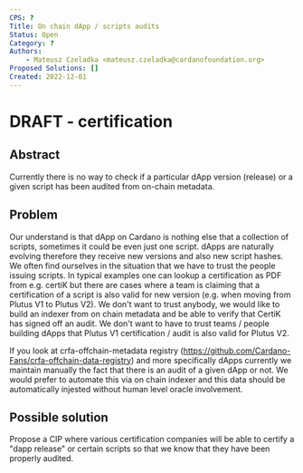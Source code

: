 ```yaml
---
CPS: ?
Title: On chain dApp / scripts audits
Status: Open
Category: ?
Authors:
    - Mateusz Czeladka <mateusz.czeladka@cardanofoundation.org>
Proposed Solutions: []
Created: 2022-12-01
---
```


# DRAFT - certification

## Abstract

Currently there is no way to check if a particular dApp version (release) or a given script has been audited from on-chain metadata.

## Problem

Our understand is that dApp on Cardano is nothing else that a collection of scripts, sometimes it could be even just one script. dApps are naturally evolving therefore they receive new versions and also new script hashes. We often find ourselves in the situation that we have to trust the people issuing scripts. In typical examples one can lookup a certification as PDF from e.g. certiK but there are cases where a team is claiming that a certification of a script is also valid for new version (e.g. when moving from Plutus V1 to Plutus V2). We don't want to trust anybody, we would like to build an indexer from on chain metadata and be able to verify that CertiK has signed off an audit. We don't want to have to trust teams / people building dApps that Plutus V1 certification / audit is also valid for Plutus V2.

If you look at crfa-offchain-metadata registry (https://github.com/Cardano-Fans/crfa-offchain-data-registry) and more specifically dApps currently we maintain manually the fact that there is an audit of a given dApp or not. We would prefer to automate this via on chain indexer and this data should be automatically injested without human level oracle involvement.

##  Possible solution
Propose a CIP where various certification companies will be able to certify a "dapp release" or certain scripts so that we know that they have been properly audited.